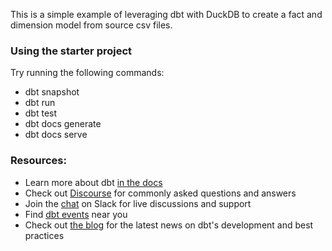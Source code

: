 This is a simple example of leveraging dbt with DuckDB to create a fact and dimension model from source csv files.

### Using the starter project

Try running the following commands:
- dbt snapshot
- dbt run
- dbt test
- dbt docs generate
- dbt docs serve


### Resources:
- Learn more about dbt [in the docs](https://docs.getdbt.com/docs/introduction)
- Check out [Discourse](https://discourse.getdbt.com/) for commonly asked questions and answers
- Join the [chat](https://community.getdbt.com/) on Slack for live discussions and support
- Find [dbt events](https://events.getdbt.com) near you
- Check out [the blog](https://blog.getdbt.com/) for the latest news on dbt's development and best practices
